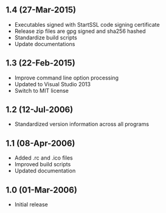 ## 1.4 (27-Mar-2015)

  * Executables signed with StartSSL code signing certificate
  * Release zip files are gpg signed and sha256 hashed
  * Standardize build scripts
  * Update documentations

## 1.3 (22-Feb-2015)

  * Improve command line option processing
  * Updated to Visual Studio 2013
  * Switch to MIT license

## 1.2 (12-Jul-2006)

  * Standardized version information across all programs

## 1.1 (08-Apr-2006)

  * Added .rc and .ico files
  * Improved build scripts
  * Updated documentation

## 1.0 (01-Mar-2006)

  * Initial release
